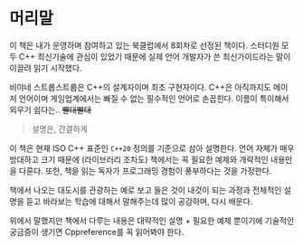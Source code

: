 # 머리말

이 책은 내가 운영하며 참여하고 있는 북클럽에서 8회차로 선정된 책이다. 스터디원 모두 C++ 최신기술에 관심이 있었기 때문에 실제 언어 개발자가 쓴 최신가이드라는 말이 이끌려 읽기 시작했다.

비야네 스트롭스트룹은 C++의 설계자이며 최초 구현자이다. C++은 아직까지도 메이저 언어이며 게임업계에서는 빠질 수 없는 필수적인 언어로 손꼽힌다. 이름이 특이해서 외우기 쉽다는.. ~~빨대빨대~~

> 설명은, 간결하게  

이 책은 현재 ISO C++ 표준인 `C++20` 정의를 기준으로 삼아 설명한다. 언어 자체가 매우 방대하고 크기 때문에 (라이브러리 조차도) 책에서는 꼭 필요한 예제와 개략적인 내용만을 다룬다. 또한, 책을 읽는 독자가 프로그래밍 경험이 풍부하다는 것을 가정한다.

책에서 나오는 대도시를 관광하는 예로 보고 들은 것이 내것이 되는 과정과 전체적인 설명을 듣고 바라보는 학습에 대해서 말해주는데 많이 공감하며, 다시 배운다.

위에서 말했지만 책에서 다루는 내용은 대략적인 설명 + 필요한 예제 뿐이기에 기술적인 궁금증이 생기면 Cppreference를 꼭 읽어봐야 한다.
